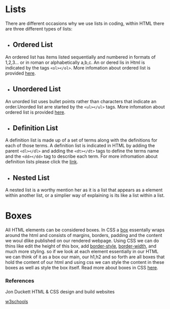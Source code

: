 # Lists

There are different occasions why we use lists in coding, within HTML there are three different types of lists:

+ ## Ordered List

An ordered list has items listed sequentially and numbered in formats of 1,2,3... or in roman or alphabetically a,b,c.
An or dered lis in Html is indicated by the tags `<ol></ol>`. More infomation about ordered list is provided [here](https://www.w3schools.com/html/html_lists_ordered.asp).

+ ## Unordered List

An unorded list uses bullet points rather than characters that indicate an order.Unorded list arre started by the   `<ul></ul>` tags. More infomation about ordered list is provided [here](https://www.w3schools.com/html/html_lists_unordered.asp).

+ ## Definition List

A definition list is made up of a set of terms along with the definitions for each of those terms. A definition list is indicated in HTML by adding the parent `<dl></dl>` and adding the  `<dt></dt>` tags to define the terms name and the `<dd></dd>` tag to describe each term. For more infromation about definition lists please click the [link](https://www.w3schools.com/html/tryit.asp?filename=tryhtml_lists_description).

+ ## Nested List

A nested list is a worthy mention her as it is a list that appears as a element within another list, or a simplier way of explaining is its like a list within a list. 

# Boxes

All HTML elements can be considered boxes. In CSS a [box](https://www.w3schools.com/css/css_boxmodel.asp) essentally wraps around the html and consists of margins, borders, padding and the content we woul dlike published on our rendered webpage. Using CSS we can do thins like edit the height of this box, add [border-style](https://www.w3schools.com/cssref/pr_border-style.asp), [border-width](https://www.w3schools.com/css/css_border_width.), and much more styling. so if we look at each element essentially in our HTML we can think of it as a box our main, our h1,h2 and so forth are all boxes that hold the content of our html and using css we can style the content in these boxes as well as style the box itself. Read more about boxes in CSS [here](https://www.w3schools.com/css/css_boxmodel.asp). 


### References

Jon Duckett
HTML & CSS design and build websites

[w3schools](https://www.w3schools.com/)